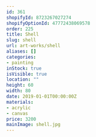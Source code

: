 ```yaml
---
id: 361
shopifyId: 8723267027274
shopifyOptionId: 47772438069578
order: 225
title: Shell
slug: shell
url: art-works/shell
aliases: []
categories:
- painting
inStock: true
isVisible: true
location: ""
height: 60
width: 80
date: 2019-01-01T00:00:00Z
materials:
- acrylic
- canvas
price: 3200
mainImage: shell.jpg
---
```

